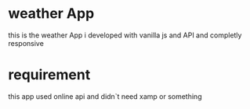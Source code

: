 # weather App
this is the weather App i developed with vanilla js and API and completly responsive
# requirement 
this app used online api and didn`t need xamp or something
